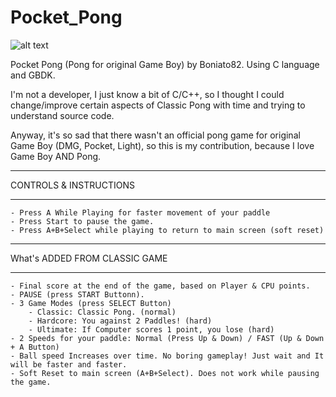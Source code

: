 # Pocket_Pong

![alt text](https://github.com/Boniato82/Pocket_Pong/blob/main/Pocket-Pong.png?raw=true)


Pocket Pong (Pong for original Game Boy) by Boniato82. Using C language and GBDK.

I'm not a developer, I just know a bit of C/C++, so I thought I could change/improve certain aspects of Classic Pong with time and trying to understand source code.

Anyway, it's so sad that there wasn't an official pong game for original Game Boy (DMG, Pocket, Light), so this is my contribution, because I love Game Boy AND Pong.

***********************
CONTROLS & INSTRUCTIONS
***********************
    - Press A While Playing for faster movement of your paddle 
    - Press Start to pause the game.
    - Press A+B+Select while playing to return to main screen (soft reset) 

******************************
What's ADDED FROM CLASSIC GAME
******************************
    - Final score at the end of the game, based on Player & CPU points. 
    - PAUSE (press START Buttonn). 
    - 3 Game Modes (press SELECT Button)
        - Classic: Classic Pong. (normal)
        - Hardcore: You against 2 Paddles! (hard)
        - Ultimate: If Computer scores 1 point, you lose (hard) 
    - 2 Speeds for your paddle: Normal (Press Up & Down) / FAST (Up & Down + A Button) 
    - Ball speed Increases over time. No boring gameplay! Just wait and It will be faster and faster. 
    - Soft Reset to main screen (A+B+Select). Does not work while pausing the game.
